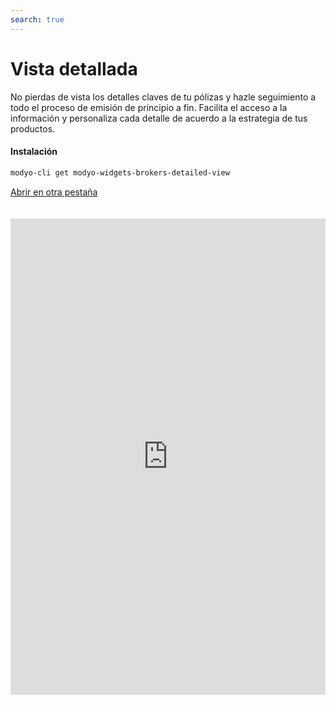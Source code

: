 ```yaml
---
search: true
---
```


# Vista detallada

No pierdas de vista los detalles claves de tu pólizas y hazle seguimiento a todo el proceso de emisión de principio a fin. Facilita el acceso a la información y personaliza cada detalle de acuerdo a la estrategia de tus productos.

#### Instalación

```bash
modyo-cli get modyo-widgets-brokers-detailed-view
```

[Abrir en otra pestaña](https://widgets-es.modyo.com/seguros/broker/vista-detallada)

<iframe id="widgetFrame" src="https://widgets-es.modyo.com/seguros/broker/vista-detallada" width="100%" frameBorder="0"  style="min-height:762px;overflow:auto;margin-top:20px;"/>

| Funcionalidad   | Descripción                                                                                                                                                                                                                                |
|-----------------|--------------------------------------------------------------------------------------------------------------------------------------------------------------------------------------------------------------------------------------------|
| Resumen         | Facilita la consulta de las pólizas y presenta los datos relevantes a tus intermediarios independiente del estado de las pólizas. Usa esta sección para notificar sobre fechas importantes o cambios de estado en la póliza.               |
| Condiciones     | Personaliza el módulo para presentar las coberturas y deducibles de la póliza en caso de siniestros. Facilita que los intermediarios identifiquen los datos mínimos de las coberturas o evoluciona este módulo para configurar activación. |
| Tabla de primas | Configura según tu estrategia comercial las primas que se pagan en la póliza o facilita que tus intermediarios administren bajo tus reglas los incrementos de prima.                                                                       |
| Histórico       | Genera una trazabilidad de los movimientos de las pólizas para que tanto los intermediarios como tu equipo de operación puedan visualizar o gestionar endosos, resignaciones o envíos de PDF de cada movimiento.                           |
| Descarga        | Integra los clausulados de las pólizas en PDF y facilita el envío a través de correo electrónico. Complementa los documentos con información legal o de negocio según la necesidad.                                                        |
| Envío de firma  | Agiliza el pago de las pólizas integrando esta opción de envío de firma para aprobación del pago. Ahorra tiempo y optimiza procesos para emitir de forma más eficiente.                                                                    |
